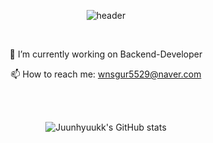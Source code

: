 <div align="center">

![header](https://capsule-render.vercel.app/api?type=Rect&color=auto&height=300&section=header&text=👋Welcome👋-nl-Juunhyuukk's%20Github&fontSize=50&animation=fadeIn)

<br>

 🔭 I’m currently working on Backend-Developer

 📫 How to reach me: wnsgur5529@naver.com

<br>




<br>

![Juunhyuukk's GitHub stats](https://github-readme-stats.vercel.app/api?username=juunhyuukk&show_icons=true&theme=radical)

</div>
